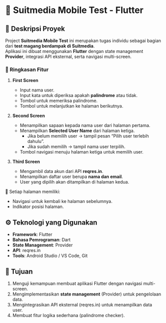# 📱 Suitmedia Mobile Test - Flutter  

## 📌 Deskripsi Proyek  
Project **Suitmedia Mobile Test** ini merupakan tugas individu sebagai bagian dari **test magang berdampak di Suitmedia**.  
Aplikasi ini dibuat menggunakan **Flutter** dengan state management **Provider**, integrasi API eksternal, serta navigasi multi-screen.  

### 📝 Ringkasan Fitur  
1. **First Screen**  
   - Input nama user.  
   - Input kata untuk diperiksa apakah **palindrome** atau tidak.  
   - Tombol untuk memeriksa palindrome.  
   - Tombol untuk melanjutkan ke halaman berikutnya.  

2. **Second Screen**  
   - Menampilkan sapaan kepada nama user dari halaman pertama.  
   - Menampilkan **Selected User Name** dari halaman ketiga.  
     - Jika belum memilih user → tampil pesan “Pilih user terlebih dahulu”.  
     - Jika sudah memilih → tampil nama user terpilih.  
   - Tombol navigasi menuju halaman ketiga untuk memilih user.  

3. **Third Screen**  
   - Mengambil data akun dari API **reqres.in**.  
   - Menampilkan daftar user berupa **nama dan email**.  
   - User yang dipilih akan ditampilkan di halaman kedua.  

🔄 Setiap halaman memiliki:  
- Navigasi untuk kembali ke halaman sebelumnya.  
- Indikator posisi halaman.  

## ⚙️ Teknologi yang Digunakan  
- **Framework**: Flutter  
- **Bahasa Pemrograman**: Dart  
- **State Management**: Provider  
- **API**: reqres.in  
- **Tools**: Android Studio / VS Code, Git  

## 🎯 Tujuan  
1. Menguji kemampuan membuat aplikasi Flutter dengan navigasi multi-screen.  
2. Mengimplementasikan **state management** (Provider) untuk pengelolaan data.  
3. Mengintegrasikan API eksternal (reqres.in) untuk menampilkan data user.  
4. Membuat fitur logika sederhana (palindrome checker).  
